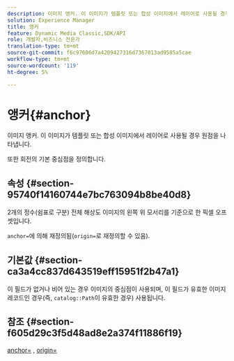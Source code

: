 ```yaml
---
description: 이미지 앵커. 이 이미지가 템플릿 또는 합성 이미지에서 레이어로 사용될 경우 원점을 나타냅니다.
solution: Experience Manager
title: 앵커
feature: Dynamic Media Classic,SDK/API
role: 개발자,비즈니스 전문가
translation-type: tm+mt
source-git-commit: f6c97606d7a4209427316d7367013ad9585a5cae
workflow-type: tm+mt
source-wordcount: '119'
ht-degree: 5%

---
```



# 앵커{#anchor}

이미지 앵커. 이 이미지가 템플릿 또는 합성 이미지에서 레이어로 사용될 경우 원점을 나타냅니다.

또한 회전의 기본 중심점을 정의합니다.

## 속성 {#section-95740f14160744e7bc763094b8be40d8}

2개의 정수(쉼표로 구분) 전체 해상도 이미지의 왼쪽 위 모서리를 기준으로 한 픽셀 오프셋입니다.

`anchor=`에 의해 재정의됨(`origin=`로 재정의할 수 있음).

## 기본값 {#section-ca3a4cc837d643519eff15951f2b47a1}

이 필드가 없거나 비어 있는 경우 이미지의 중심점이 사용되며, 이 필드가 유효한 이미지 레코드인 경우(즉, `catalog::Path`이 유효한 경우) 사용됩니다.

## 참조 {#section-f605d29c3f5d48ad8e2a374f11886f19}

[anchor=](/help/aem-is-ir-api/is-api/http-ref/image-serving-api-ref/c-http-protocol-reference/c-command-reference/r-anchor.md) ,  [origin=](/help/aem-is-ir-api/is-api/http-ref/image-serving-api-ref/c-http-protocol-reference/c-command-reference/r-origin.md)
